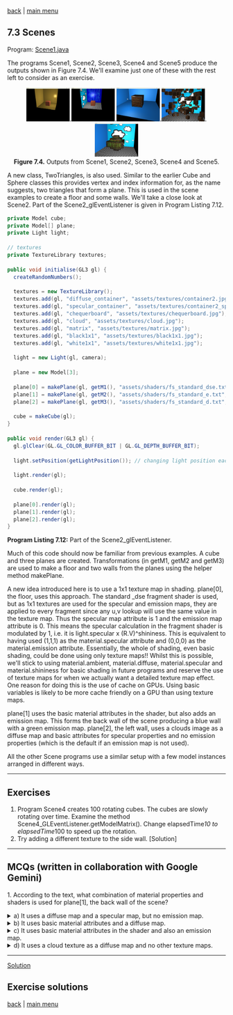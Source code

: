 [back](ch7.md) | [main menu](../README.md)
 
## 7.3 Scenes

Program: [Scene1.java](/ch7_classes/ch7_3_scene)

The programs Scene1, Scene2, Scene3, Scene4 and Scene5 produce the outputs shown in Figure 7.4. We'll examine just one of these with the rest left to consider as an exercise.

<p align="center">
  <img src="ch7_img/ch7_3_scene1.png" alt="output from ch7_3_scene1" width="100">.<img src="ch7_img/ch7_3_scene2.png" alt="output from ch7_3_scene2" width="100">.<img src="ch7_img/ch7_3_scene3.png" alt="output from ch7_3_scene3" width="100">.<img src="ch7_img/ch7_3_scene4.png" alt="output from ch7_3_scene4" width="100">.<img src="ch7_img/ch7_3_scene5.png" alt="output from ch7_3_scene5" width="100"><br>
  <strong>Figure 7.4.</strong> Outputs from Scene1, Scene2, Scene3, Scene4 and Scene5.
</p>

A new class, TwoTriangles, is also used. Similar to the earlier Cube and Sphere classes this provides vertex and index information for, as the name suggests, two triangles that form a plane. This is used in the scene examples to create a floor and some walls. We'll take a close look at Scene2. Part of the Scene2_glEventListener is given in Program Listing 7.12.

```java
private Model cube;
private Model[] plane;
private Light light;

// textures
private TextureLibrary textures;

public void initialise(GL3 gl) {
  createRandomNumbers();

  textures = new TextureLibrary();
  textures.add(gl, "diffuse_container", "assets/textures/container2.jpg");
  textures.add(gl, "specular_container", "assets/textures/container2_specular.jpg");
  textures.add(gl, "chequerboard", "assets/textures/chequerboard.jpg");
  textures.add(gl, "cloud", "assets/textures/cloud.jpg");
  textures.add(gl, "matrix", "assets/textures/matrix.jpg");
  textures.add(gl, "black1x1", "assets/textures/black1x1.jpg");
  textures.add(gl, "white1x1", "assets/textures/white1x1.jpg");

  light = new Light(gl, camera);

  plane = new Model[3];

  plane[0] = makePlane(gl, getM1(), "assets/shaders/fs_standard_dse.txt", textures.get("chequerboard"), textures.get("white1x1"), textures.get("black1x1"));
  plane[1] = makePlane(gl, getM2(), "assets/shaders/fs_standard_e.txt", null, null, textures.get("matrix"));
  plane[2] = makePlane(gl, getM3(), "assets/shaders/fs_standard_d.txt", textures.get("cloud"), null, null);

  cube = makeCube(gl);
}

public void render(GL3 gl) {
  gl.glClear(GL.GL_COLOR_BUFFER_BIT | GL.GL_DEPTH_BUFFER_BIT);

  light.setPosition(getLightPosition()); // changing light position each frame

  light.render(gl);

  cube.render(gl);

  plane[0].render(gl);
  plane[1].render(gl);
  plane[2].render(gl);
}
```

**Program Listing 7.12:** Part of the Scene2_glEventListener.

Much of this code should now be familiar from previous examples. A cube and three planes are created. Transformations (in getM1, getM2 and getM3) are used to make a floor and two walls from the planes using the helper method makePlane. 

A new idea introduced here is to use a 1x1 texture map in shading. plane[0], the floor, uses this approach. The standard _dse fragment shader is used, but as 1x1 textures are used for the specular and emission maps, they are applied to every fragment since any u,v lookup will use the same value in the texture map. Thus the specular map attribute is 1 and the emission map attribute is 0. This means the specular calculation in the fragment shader is modulated by 1, i.e. it is light.specular x (R.V)^shininess. This is equivalent to having used (1,1,1) as the material.specular attribute and (0,0,0) as the material.emission attribute. Essentially, the whole of shading, even basic shading, could be done using only texture maps!! Whilst this is possible, we'll stick to using material.ambient, material.diffuse, material.specular and material.shininess for basic shading in future programs and reserve the use of texture maps for when we actually want a detailed texture map effect. One reason for doing this is the use of cache on GPUs. Using basic variables is likely to be more cache friendly on a GPU than using texture maps.

plane[1] uses the basic material attributes in the shader, but also adds an emission map. This forms the back wall of the scene producing a blue wall with a green emission map. plane[2], the left wall, uses a clouds image as a diffuse map and basic attributes for specular properties and no emission properties (which is the default if an emission map is not used).

All the other Scene programs use a similar setup with a few model instances arranged in different ways.

---

## Exercises

1. Program Scene4 creates 100 rotating cubes. The cubes are slowly rotating over time. Examine the method Scene4_GLEventListener.getModelMatrix(). Change elapsedTime*10 to elapsedTime*100 to speed up the rotation.
2. Try adding a different texture to the side wall. [Solution]

---

## MCQs (written in collaboration with Google Gemini)

<p>1. According to the text, what combination of material properties and shaders is used for plane[1], the back wall of the scene?</p>
<details>
<summary>a) It uses a diffuse map and a specular map, but no emission map.</summary>
<p><b>Incorrect.</b> The text states that plane[1] uses the fs_standard_e.txt shader, which, as the _e indicates, uses an emission map. The null values for the diffuse and specular maps in the function call confirm that they are not used.</p>
</details>
<details>
<summary>b) It uses basic material attributes and a diffuse map.</summary>
<p><b>Incorrect.</b> While plane[1] uses basic material attributes, the function call passes null for the diffuse map. The fs_standard_e.txt shader is used, which indicates an emission map is present.</p>
</details>
<details>
<summary>c) It uses basic material attributes in the shader and also an emission map.</summary>
<p><b>Correct.</b> The text states that plane[1] "uses the basic material attributes in the shader, but also adds an emission map. This forms the back wall of the scene producing a blue wall with a green emission map combined into the final result."</p>
</details>
<details>
<summary>d) It uses a cloud texture as a diffuse map and no other texture maps.</summary>
<p><b>Incorrect.</b> The cloud texture is used for plane[2], not plane[1]. plane[1] uses the matrix texture as its emission map.</p>
</details>

---

[Solution](#exercise-solutions)

## Exercise solutions

[back](ch7.md) | [main menu](../README.md)